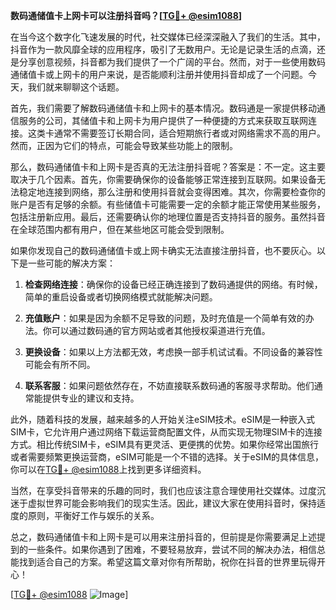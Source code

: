 **数码通储值卡上网卡可以注册抖音吗？[[TG💪+ @esim1088](https://t.me/s/esim1088)]**

在当今这个数字化飞速发展的时代，社交媒体已经深深融入了我们的生活。其中，抖音作为一款风靡全球的应用程序，吸引了无数用户。无论是记录生活的点滴，还是分享创意视频，抖音都为我们提供了一个广阔的平台。然而，对于一些使用数码通储值卡或上网卡的用户来说，是否能顺利注册并使用抖音却成了一个问题。今天，我们就来聊聊这个话题。

首先，我们需要了解数码通储值卡和上网卡的基本情况。数码通是一家提供移动通信服务的公司，其储值卡和上网卡为用户提供了一种便捷的方式来获取互联网连接。这类卡通常不需要签订长期合同，适合短期旅行者或对网络需求不高的用户。然而，正因为它们的特点，可能会导致某些功能上的限制。

那么，数码通储值卡和上网卡是否真的无法注册抖音呢？答案是：不一定。这主要取决于几个因素。首先，你需要确保你的设备能够正常连接到互联网。如果设备无法稳定地连接到网络，那么注册和使用抖音就会变得困难。其次，你需要检查你的账户是否有足够的余额。有些储值卡可能需要一定的余额才能正常使用某些服务，包括注册新应用。最后，还需要确认你的地理位置是否支持抖音的服务。虽然抖音在全球范围内都有用户，但在某些地区可能会受到限制。

如果你发现自己的数码通储值卡或上网卡确实无法直接注册抖音，也不要灰心。以下是一些可能的解决方案：

1. **检查网络连接**：确保你的设备已经正确连接到了数码通提供的网络。有时候，简单的重启设备或者切换网络模式就能解决问题。

2. **充值账户**：如果是因为余额不足导致的问题，及时充值是一个简单有效的办法。你可以通过数码通的官方网站或者其他授权渠道进行充值。

3. **更换设备**：如果以上方法都无效，考虑换一部手机试试看。不同设备的兼容性可能会有所不同。

4. **联系客服**：如果问题依然存在，不妨直接联系数码通的客服寻求帮助。他们通常能提供专业的建议和支持。

此外，随着科技的发展，越来越多的人开始关注eSIM技术。eSIM是一种嵌入式SIM卡，它允许用户通过网络下载运营商配置文件，从而实现无物理SIM卡的连接方式。相比传统SIM卡，eSIM具有更灵活、更便携的优势。如果你经常出国旅行或者需要频繁更换运营商，eSIM可能是一个不错的选择。关于eSIM的具体信息，你可以在[TG💪+ @esim1088](https://t.me/s/esim1088)上找到更多详细资料。

当然，在享受抖音带来的乐趣的同时，我们也应该注意合理使用社交媒体。过度沉迷于虚拟世界可能会影响我们的现实生活。因此，建议大家在使用抖音时，保持适度的原则，平衡好工作与娱乐的关系。

总之，数码通储值卡和上网卡是可以用来注册抖音的，但前提是你需要满足上述提到的一些条件。如果你遇到了困难，不要轻易放弃，尝试不同的解决办法，相信总能找到适合自己的方案。希望这篇文章对你有所帮助，祝你在抖音的世界里玩得开心！

[[TG💪+ @esim1088](https://t.me/s/esim1088) ![Image](https://i.postimg.cc/4NQfJmqS/Snipaste-2025-05-13-00-14-12.png)]